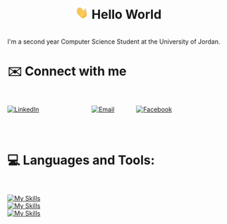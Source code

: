 <h1 align="center"><img src="https://raw.githubusercontent.com/ABSphreak/ABSphreak/master/gifs/Hi.gif" width="30px"> Hello World</h1>
<br />
I'm a second year Computer Science Student at the University of Jordan.

<br>

# ✉️  Connect with me
<br> 
 <p align="left">
      <a href="https://www.linkedin.com/in/ahmadsmuhaisen/" target="_blank"><img src="https://raw.githubusercontent.com/rahuldkjain/github-profile-readme-generator/master/src/images/icons/Social/linked-in-alt.svg" alt="LinkedIn" height="40" width="40" style="padding-right: 100px;"></a>
  &nbsp; &nbsp; 
       <a href="mailto:ahmuhaisen03@gmail.com" target="_blank"><img style="padding-right: 30px" src="https://techcommunity.microsoft.com/t5/image/serverpage/image-id/172206i70472167E79B9D0F/image-size/large?v=v2&amp;px=999" height="40" width="40" alt="Email"></a>   &nbsp; &nbsp; 
        <a href="https://www.facebook.com/ahmadsmuhaisen"><img src="https://raw.githubusercontent.com/rahuldkjain/github-profile-readme-generator/master/src/images/icons/Social/facebook.svg" alt="Facebook" height="40" width="40" style="padding-right: 100px;"></a>
 </p>

<br> <br>
# 💻 Languages and Tools: 
<br>
<div style="display: flex; align-items: center;">

 [![My Skills](https://skillicons.dev/icons?i=cpp,cs,python,net&theme=light)](https://skillicons.dev)
 <br>
 [![My Skills](https://skillicons.dev/icons?i=html,css,js&theme=light)](https://skillicons.dev)
 <br>
 [![My Skills](https://skillicons.dev/icons?i=mysql,visualstudio,vscode,git,github,ai&theme=light)](https://skillicons.dev)
  
</div>
